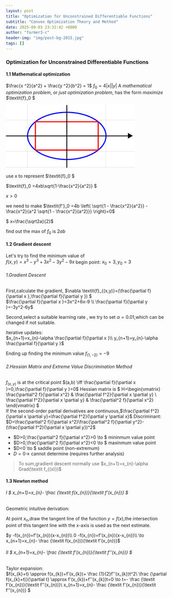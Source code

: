 ```yaml
---
layout: post
title: "Optimization for Unconstrained Differentiable Functions"
subtitle: "Convex Optimization Theory and Method"
date: 2025-09-03 23:32:42 +0800
author: "farmer3-c"
header-img: "img/post-bg-2015.jpg"
tags: []
---
```



###  Optimization for Unconstrained Differentiable Functions

#### 1.1 Mathematical optimization

$\frac{x ^2}{a^2} + \frac{y ^2}{b^2} = 1$ 
$\textit{f}_0 =4|x||y|$
A *mathematical optimization problem*, or *just optimization problem*, has the form *maximize* $\textit{f}_0 $

![elliptical](/img/in-post/ell.png)  

use x to represent $\textit{f}_0 $

$\textit{f}_0 =4xb\sqrt{1-\frac{x^2}{a^2}}   $

$x>0$

we need to make $\textit{f'}_0 =4b \left( \sqrt{1 - \frac{x^2}{a^2}} - \frac{x^2}{a^2 \sqrt{1 - \frac{x^2}{a^2}}} \right)=0$  


$ x=\frac{\sqrt2a}{2}$

find out the max of $\textit{f}_0$  is $2ab$

#### 1.2 Gradient descent

Let's try to find the minimum value of  
$\textit{f}(x,y) = x^3-y^3+3x^2-3y^2-9x$
begin point:
$\textit{x}_0=3,\textit{y}_0=3$

######    1.Gradient Descent

First,calculate the gradient,
$\nabla \textit{f}_{(x,y)}=(\frac{\partial f}{\partial x },\frac{\partial f}{\partial y }) $  
$\frac{\partial f}{\partial x }=3x^2+6x-9 \\
\frac{\partial f}{\partial y }=-3y^2-6y$  

Second,select a suitable learning rate ,
we try to set $\alpha =0.01$,which can be changed if not suitable.

Iterative updates:  
$x_{n+1}=x_{n}-\alpha \frac{\partial f}{\partial x }\\
y_{n+1}=y_{n}-\alpha \frac{\partial f}{\partial y }$
  
Ending up finding the minimum value $f_{(1,-2)}=-9$

    
######    2.Hessian Matrix and Extreme Value Discrimination Method
$f_{(x,y)}$  is at the critical point $(a,b) \iff \frac{\partial f}{\partial x }=0,\frac{\partial f}{\partial y }=0$
Hessian matrix is
$
H=\begin{vmatrix}
\frac{\partial^2 f}{\partial x^2} & \frac{\partial f^2}{\partial x \partial y}  \\
\frac{\partial f^2}{\partial x \partial y} & \frac{\partial^2 f}{\partial x^2} 
\end{vmatrix}
$  
If the second-order partial derivatives are continuous,$\frac{\partial f^2}{\partial x \partial y}=\frac{\partial f^2}{\partial y \partial x}$
Discriminant: $D=\frac{\partial^2 f}{\partial x^2}\frac{\partial^2 f}{\partial y^2}-(\frac{\partial f^2}{\partial x \partial y})^2$    

* $D>0,\frac{\partial^2 f}{\partial x^2}>0 \to $ mininmum  value point
* $D>0,\frac{\partial^2 f}{\partial x^2}<0 \to $ maxinmum  value point 
* $D<0 \to $ saddle point (non-extremum)
* $D=0 \to$ cannot determine (requires further analysis)  


> To sum,gradient descent normally use  $x_{n+1}=x_{n}-\alpha Grad(\textit f_{(x)})$  

#### 1.3 Newton method  

###### I  $ x_{n+1}=x_{n}- \frac {\textit f(x_{n})}{\textit f'(x_{n})} $   

Geometric intuitive derivation:

At point $x_{n}$,draw the tangent line of the function $y=f(x)$,the intersection point of this tangent line with the x-axis is used as the next estimate.
  
$y -f(x_{n})=f'(x_{n})(x-x_{n})\\
0 -f(x_{n})=f'(x_{n})(x-x_{n})\\
\to x_{n+1}=x_{n}- \frac {\textit f(x_{n})}{\textit f'(x_{n})}$
###### II  $ x_{n+1}=x_{n}- \frac {\textit f'(x_{n})}{\textit f''(x_{n})} $    

Taylor expansion:  
$f(x_{k}+t) \approx f(x_{k})+f'(x_{k})+ \frac {1}{2}f''(x_{k})t^2\\
\frac {\partial f(x_{k}+t)}{\partial t} \approx f'(x_{k})+f''(x_{k})t=0 \to t=- \frac {\textit f'(x_{n})}{\textit f''(x_{n})}\\
x_{n+1}=x_{n}- \frac {\textit f'(x_{n})}{\textit f''(x_{n})} $



